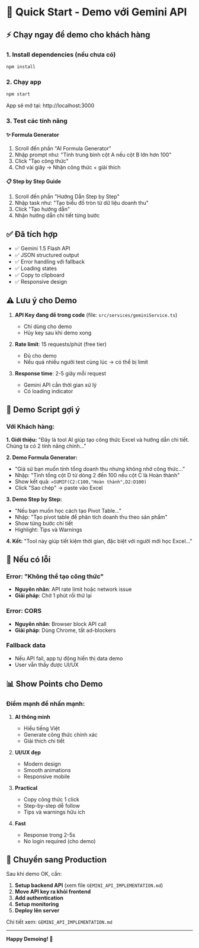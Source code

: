 # 🚀 Quick Start - Demo với Gemini API

## ⚡ Chạy ngay để demo cho khách hàng

### 1. Install dependencies (nếu chưa có)
```bash
npm install
```

### 2. Chạy app
```bash
npm start
```

App sẽ mở tại: http://localhost:3000

### 3. Test các tính năng

#### ✨ Formula Generator
1. Scroll đến phần "AI Formula Generator"
2. Nhập prompt như: "Tính trung bình cột A nếu cột B lớn hơn 100"
3. Click "Tạo công thức"
4. Chờ vài giây → Nhận công thức + giải thích

#### 📋 Step by Step Guide
1. Scroll đến phần "Hướng Dẫn Step by Step"
2. Nhập task như: "Tạo biểu đồ tròn từ dữ liệu doanh thu"
3. Click "Tạo hướng dẫn"
4. Nhận hướng dẫn chi tiết từng bước

## ✅ Đã tích hợp

- ✅ Gemini 1.5 Flash API
- ✅ JSON structured output
- ✅ Error handling với fallback
- ✅ Loading states
- ✅ Copy to clipboard
- ✅ Responsive design

## ⚠️ Lưu ý cho Demo

1. **API Key đang để trong code** (file: `src/services/geminiService.ts`)
   - Chỉ dùng cho demo
   - Hủy key sau khi demo xong
   
2. **Rate limit**: 15 requests/phút (free tier)
   - Đủ cho demo
   - Nếu quá nhiều người test cùng lúc → có thể bị limit

3. **Response time**: 2-5 giây mỗi request
   - Gemini API cần thời gian xử lý
   - Có loading indicator

## 🎯 Demo Script gợi ý

### Với Khách hàng:

**1. Giới thiệu:**
"Đây là tool AI giúp tạo công thức Excel và hướng dẫn chi tiết. Chúng ta có 2 tính năng chính..."

**2. Demo Formula Generator:**
- "Giả sử bạn muốn tính tổng doanh thu nhưng không nhớ công thức..."
- Nhập: "Tính tổng cột D từ dòng 2 đến 100 nếu cột C là Hoàn thành"
- Show kết quả: `=SUMIF(C2:C100,"Hoàn thành",D2:D100)`
- Click "Sao chép" → paste vào Excel

**3. Demo Step by Step:**
- "Nếu bạn muốn học cách tạo Pivot Table..."
- Nhập: "Tạo pivot table để phân tích doanh thu theo sản phẩm"
- Show từng bước chi tiết
- Highlight: Tips và Warnings

**4. Kết:**
"Tool này giúp tiết kiệm thời gian, đặc biệt với người mới học Excel..."

## 🔧 Nếu có lỗi

### Error: "Không thể tạo công thức"
- **Nguyên nhân**: API rate limit hoặc network issue
- **Giải pháp**: Chờ 1 phút rồi thử lại

### Error: CORS
- **Nguyên nhân**: Browser block API call
- **Giải pháp**: Dùng Chrome, tắt ad-blockers

### Fallback data
- Nếu API fail, app tự động hiển thị data demo
- User vẫn thấy được UI/UX

## 📊 Show Points cho Demo

### Điểm mạnh để nhấn mạnh:

1. **AI thông minh**
   - Hiểu tiếng Việt
   - Generate công thức chính xác
   - Giải thích chi tiết

2. **UI/UX đẹp**
   - Modern design
   - Smooth animations
   - Responsive mobile

3. **Practical**
   - Copy công thức 1 click
   - Step-by-step dễ follow
   - Tips và warnings hữu ích

4. **Fast**
   - Response trong 2-5s
   - No login required (cho demo)

## 💼 Chuyển sang Production

Sau khi demo OK, cần:

1. **Setup backend API** (xem file `GEMINI_API_IMPLEMENTATION.md`)
2. **Move API key ra khỏi frontend**
3. **Add authentication**
4. **Setup monitoring**
5. **Deploy lên server**

Chi tiết xem: `GEMINI_API_IMPLEMENTATION.md`

---

**Happy Demoing! 🎉**

